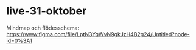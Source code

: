# live-31-oktober

Mindmap och flödesschema: https://www.figma.com/file/LptN3YqWvN9gkJzH4B2g24/Untitled?node-id=0%3A1